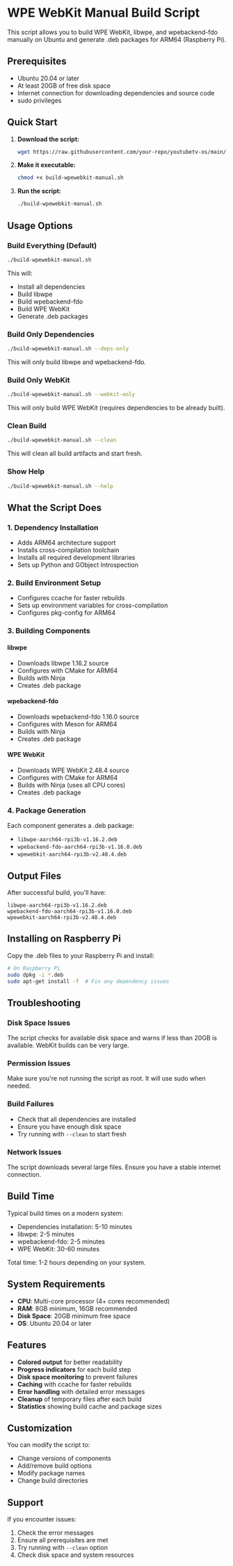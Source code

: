 # WPE WebKit Manual Build Script

This script allows you to build WPE WebKit, libwpe, and wpebackend-fdo manually on Ubuntu and generate .deb packages for ARM64 (Raspberry Pi).

## Prerequisites

- Ubuntu 20.04 or later
- At least 20GB of free disk space
- Internet connection for downloading dependencies and source code
- sudo privileges

## Quick Start

1. **Download the script:**
   ```bash
   wget https://raw.githubusercontent.com/your-repo/youtubetv-os/main/build-wpewebkit-manual.sh
   ```

2. **Make it executable:**
   ```bash
   chmod +x build-wpewebkit-manual.sh
   ```

3. **Run the script:**
   ```bash
   ./build-wpewebkit-manual.sh
   ```

## Usage Options

### Build Everything (Default)
```bash
./build-wpewebkit-manual.sh
```
This will:
- Install all dependencies
- Build libwpe
- Build wpebackend-fdo
- Build WPE WebKit
- Generate .deb packages

### Build Only Dependencies
```bash
./build-wpewebkit-manual.sh --deps-only
```
This will only build libwpe and wpebackend-fdo.

### Build Only WebKit
```bash
./build-wpewebkit-manual.sh --webkit-only
```
This will only build WPE WebKit (requires dependencies to be already built).

### Clean Build
```bash
./build-wpewebkit-manual.sh --clean
```
This will clean all build artifacts and start fresh.

### Show Help
```bash
./build-wpewebkit-manual.sh --help
```

## What the Script Does

### 1. Dependency Installation
- Adds ARM64 architecture support
- Installs cross-compilation toolchain
- Installs all required development libraries
- Sets up Python and GObject Introspection

### 2. Build Environment Setup
- Configures ccache for faster rebuilds
- Sets up environment variables for cross-compilation
- Configures pkg-config for ARM64

### 3. Building Components

#### libwpe
- Downloads libwpe 1.16.2 source
- Configures with CMake for ARM64
- Builds with Ninja
- Creates .deb package

#### wpebackend-fdo
- Downloads wpebackend-fdo 1.16.0 source
- Configures with Meson for ARM64
- Builds with Ninja
- Creates .deb package

#### WPE WebKit
- Downloads WPE WebKit 2.48.4 source
- Configures with CMake for ARM64
- Builds with Ninja (uses all CPU cores)
- Creates .deb package

### 4. Package Generation
Each component generates a .deb package:
- `libwpe-aarch64-rpi3b-v1.16.2.deb`
- `wpebackend-fdo-aarch64-rpi3b-v1.16.0.deb`
- `wpewebkit-aarch64-rpi3b-v2.48.4.deb`

## Output Files

After successful build, you'll have:
```
libwpe-aarch64-rpi3b-v1.16.2.deb
wpebackend-fdo-aarch64-rpi3b-v1.16.0.deb
wpewebkit-aarch64-rpi3b-v2.48.4.deb
```

## Installing on Raspberry Pi

Copy the .deb files to your Raspberry Pi and install:

```bash
# On Raspberry Pi
sudo dpkg -i *.deb
sudo apt-get install -f  # Fix any dependency issues
```

## Troubleshooting

### Disk Space Issues
The script checks for available disk space and warns if less than 20GB is available. WebKit builds can be very large.

### Permission Issues
Make sure you're not running the script as root. It will use sudo when needed.

### Build Failures
- Check that all dependencies are installed
- Ensure you have enough disk space
- Try running with `--clean` to start fresh

### Network Issues
The script downloads several large files. Ensure you have a stable internet connection.

## Build Time

Typical build times on a modern system:
- Dependencies installation: 5-10 minutes
- libwpe: 2-5 minutes
- wpebackend-fdo: 2-5 minutes
- WPE WebKit: 30-60 minutes

Total time: 1-2 hours depending on your system.

## System Requirements

- **CPU**: Multi-core processor (4+ cores recommended)
- **RAM**: 8GB minimum, 16GB recommended
- **Disk Space**: 20GB minimum free space
- **OS**: Ubuntu 20.04 or later

## Features

- **Colored output** for better readability
- **Progress indicators** for each build step
- **Disk space monitoring** to prevent failures
- **Caching** with ccache for faster rebuilds
- **Error handling** with detailed error messages
- **Cleanup** of temporary files after each build
- **Statistics** showing build cache and package sizes

## Customization

You can modify the script to:
- Change versions of components
- Add/remove build options
- Modify package names
- Change build directories

## Support

If you encounter issues:
1. Check the error messages
2. Ensure all prerequisites are met
3. Try running with `--clean` option
4. Check disk space and system resources